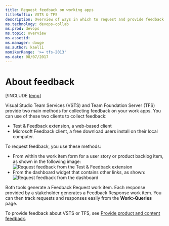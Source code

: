 ```yaml
---
title: Request feedback on working apps 
titleSuffix: VSTS & TFS 
description: Overview of ways in which to request and provide feedback on your working apps in Visual Studio Team Services & Team Foundation Server   
ms.technology: devops-collab
ms.prod: devops
ms.topic: overview
ms.assetid:    
ms.manager: douge
ms.author: kaelli
monikerRange: '>= tfs-2013'
ms.date: 08/07/2017
---
```


# About feedback

[!INCLUDE [temp](../_shared/version-vsts-tfs-all-versions.md)]


Visual Studio Team Services (VSTS) and Team Foundation Server (TFS) provide two main methods for collecting feedback on your work apps. You can use of these two clients to collect feedback: 

- Test & Feedback extension, a web-based client
- Microsoft Feedback client, a free download users install on their local computer. 

To request feedback, you use these methods: 
- From within the work item form for a user story or product backlog item, as shown in the following image:<br/>![Request feedback from the Test & Feedback extension](/vsts/manual-test/stakeholder/_img/request-stakeholder-feedback/request-stakeholder-feedback-01.png) 
- From the dashboard widget that contains other links, as shown:<br/>![Request feedback from the dashboard](/vsts/feedback/_img/request-feedback-link.png)

Both tools generate a Feedback Request work item. Each response provided by a stakeholder generates a Feedback Response work item. You can then track requests and responses easily from the **Work>Queries** page.

To provide feedback about VSTS or TFS, see [Provide product and content feedback](/vsts/user-guide/provide-feedback?toc=/vsts/feedback/toc.json&bc=/vsts/feedback/breadcrumb/toc.json).
 

